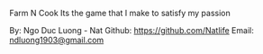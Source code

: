 Farm N Cook 
Its the game that I make to satisfy my passion

By: Ngo Duc Luong - Nat
Github: https://github.com/Natlife
Email: ndluong1903@gmail.com
